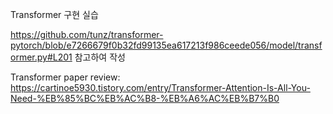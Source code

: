 Transformer 구현 실습

https://github.com/tunz/transformer-pytorch/blob/e7266679f0b32fd99135ea617213f986ceede056/model/transformer.py#L201 참고하여 작성

Transformer paper review: https://cartinoe5930.tistory.com/entry/Transformer-Attention-Is-All-You-Need-%EB%85%BC%EB%AC%B8-%EB%A6%AC%EB%B7%B0
